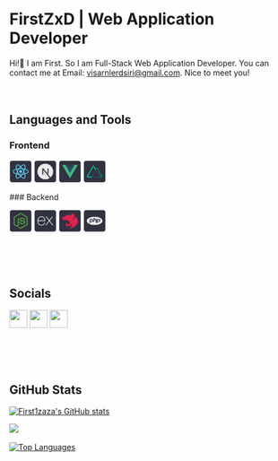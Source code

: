 # FirstZxD | Web Application Developer 
Hi!👋 I am First. So I am Full-Stack Web Application Developer. You can contact me at Email: <a>visarnlerdsiri@gmail.com</a>. Nice to meet you!
<br><br><br>

## Languages and Tools
### Frontend
<p>
	<span><img src="https://raw.githubusercontent.com/First1zaza/Icons/main/icons/React.png" width="40" height="40" /></span>
	<span><img src="https://raw.githubusercontent.com/First1zaza/Icons/main/icons/NextJS.png" width="40" height="40" /></span>
	<span><img src="https://raw.githubusercontent.com/First1zaza/Icons/main/icons/VueJS.png" width="40" height="40" /></span>
	<span><img src="https://raw.githubusercontent.com/First1zaza/Icons/main/icons/NuxtJS.png" width="40" height="40" /></span>
</p>
### Backend
<p>
	<span><img src="https://raw.githubusercontent.com/First1zaza/Icons/main/icons/NodeJS.png" width="40" height="40" /></span>
	<span><img src="https://raw.githubusercontent.com/First1zaza/Icons/main/icons/Express.png" width="40" height="40" /></span>
	<span><img src="https://raw.githubusercontent.com/First1zaza/Icons/main/icons/NestJS.png" width="40" height="40" /></span>
	<span><img src="https://raw.githubusercontent.com/First1zaza/Icons/main/icons/PHP.png" width="40" height="40" /></span>
</p>

<br><br><br>

## Socials

<p align="left"> <a href="https://discord.com/users/banana_007_" target="_blank" rel="noreferrer"><img src="https://raw.githubusercontent.com/danielcranney/readme-generator/main/public/icons/socials/discord.svg" width="32" height="32" /></a> <a href="https://www.facebook.com/apiwich.visarnlerdsiri.5" target="_blank" rel="noreferrer"><img src="https://raw.githubusercontent.com/danielcranney/readme-generator/main/public/icons/socials/facebook.svg" width="32" height="32" /></a> <a href="https://www.github.com/First1zaza" target="_blank" rel="noreferrer"><img src="https://raw.githubusercontent.com/danielcranney/readme-generator/main/public/icons/socials/github.svg" width="32" height="32" /></a></p>
<br><br><br>

## GitHub Stats

<p align="left">
<a href="http://www.github.com/First1zaza"><img src="https://github-readme-stats.vercel.app/api?username=First1zaza&show_icons=true&hide=&count_private=true&title_color=f97316&text_color=ffffff&icon_color=0891b2&bg_color=181824&hide_border=true&show_icons=true" alt="First1zaza's GitHub stats" /></a>

<a href="http://www.github.com/First1zaza"><img src="https://github-readme-streak-stats.herokuapp.com/?user=First1zaza&stroke=ffffff&background=181824&ring=f97316&fire=f97316&currStreakNum=ffffff&currStreakLabel=f97316&sideNums=ffffff&sideLabels=ffffff&dates=ffffff&hide_border=true" /></a>
</p>
<p align="left">
<a href="https://github.com/First1zaza" align="left"><img src="https://github-readme-stats.vercel.app/api/top-langs/?username=First1zaza&langs_count=10&title_color=f97316&text_color=ffffff&icon_color=0891b2&bg_color=181824&hide_border=true&locale=en&custom_title=Top%20%Languages" alt="Top Languages" /></a>
</p>

